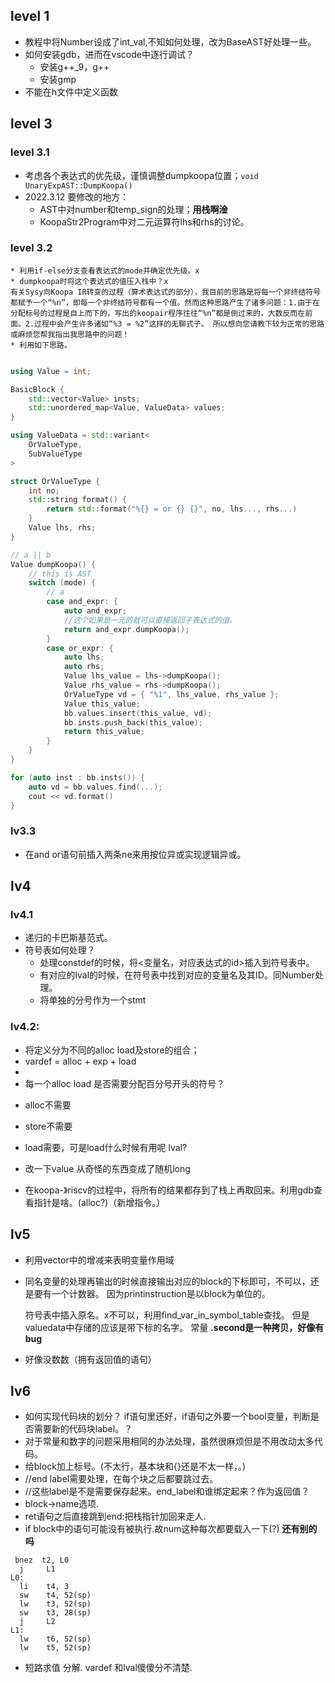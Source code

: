 ## level 1

- 教程中将Number设成了int_val,不知如何处理，改为BaseAST好处理一些。
- 如何安装gdb，进而在vscode中逐行调试？
    * 安装g++_9，g++
    * 安装gmp
- 不能在h文件中定义函数

## level 3

### level 3.1

- 考虑各个表达式的优先级，谨慎调整dumpkoopa位置；```void UnaryExpAST::DumpKoopa()```
- 2022.3.12 要修改的地方：
    * AST中对number和temp_sign的处理；**用栈啊淦**
    * KoopaStr2Program中对二元运算符lhs和rhs的讨论。
### level 3.2
    * 利用if-else分支查看表达式的mode并确定优先级。x
    * dumpkoopa时将这个表达式的值压入栈中？x
    有关Sysy向Koopa IR转变的过程（算术表达式的部分），我目前的思路是将每一个非终结符号都赋予一个“%n”，即每一个非终结符号都有一个值。然而这种思路产生了诸多问题：1.由于在分配标号的过程是自上而下的，写出的koopair程序往往“%n”都是倒过来的，大数反而在前面。2.过程中会产生许多诸如“%3 = %2”这样的无聊式子。 所以想向您请教下较为正常的思路或麻烦您帮我指出我思路中的问题！
    * 利用如下思路。
```c++

using Value = int;

BasicBlock {
    std::vector<Value> insts;
    std::unordered_map<Value, ValueData> values;
}

using ValueData = std::variant<
    OrValueType,
    SubValueType
>

struct OrValueType {
    int no;
    std::string format() {
        return std::format("%{} = or {} {}", no, lhs..., rhs...)
    }
    Value lhs, rhs;
}

// a || b
Value dumpKoopa() {
    // this is AST 
    switch (mode) {
        // a
        case and_expr: {
            auto and_expr;
            //这个如果是一元的就可以直接返回子表达式的值。
            return and_expr.dumpKoopa();
        }
        case or_expr: {
            auto lhs;
            auto rhs;
            Value lhs_value = lhs->dumpKoopa();
            Value rhs_value = rhs->dumpKoopa();
            OrValueType vd = { "%1", lhs_value, rhs_value };
            Value this_value;
            bb.values.insert(this_value, vd);
            bb.insts.push_back(this_value);
            return this_value;
        }
    }
}

for (auto inst : bb.insts()) {
    auto vd = bb.values.find(...);
    cout << vd.format()
}
```

### lv3.3 
* 在and or语句前插入两条ne来用按位异或实现逻辑异或。

## lv4

### lv4.1
* 递归的卡巴斯基范式。
* 符号表如何处理？
    - 处理constdef的时候，将<变量名，对应表达式的id>插入到符号表中。
    - 有对应的lval的时候，在符号表中找到对应的变量名及其ID。同Number处理。
    - 将单独的分号作为一个stmt
    

### lv4.2:
* 将定义分为不同的alloc load及store的组合；
* vardef = alloc + exp + load
* 
* 每一个alloc load 是否需要分配百分号开头的符号？
- alloc不需要
- store不需要
- load需要，可是load什么时候有用呢 lval?

- 改一下value 从奇怪的东西变成了随机long
- 在koopa-》riscv的过程中，将所有的结果都存到了栈上再取回来。利用gdb查看指针是啥。(alloc?)（新增指令。）


## lv5
* 利用vector中的增减来表明变量作用域
* 同名变量的处理再输出的时候直接输出对应的block的下标即可，不可以，还是要有一个计数器。
  因为printinstruction是以block为单位的。
  
  符号表中插入原名。x不可以，利用find_var_in_symbol_table查找。
  但是valuedata中存储的应该是带下标的名字。
  常量
**.second是一种拷贝，好像有bug**
* 好像没数数（拥有返回值的语句）

## lv6
* 如何实现代码块的划分？ if语句里还好，if语句之外要一个bool变量，判断是否需要新的代码块label。？
* 对于常量和数字的问题采用相同的办法处理，虽然很麻烦但是不用改动太多代码。  
* 给block加上标号。(不太行，基本块和{}还是不太一样，。)
*   //end label需要处理，在每个块之后都要跳过去。
*  //这些label是不是需要保存起来。end_label和谁绑定起来？作为返回值？
* block->name选项.
* ret语句之后直接跳到end:把栈指针加回来走人.
* if block中的语句可能没有被执行.故num这种每次都要载入一下(?) **还有别的吗**
```riscv
 bnez  t2, L0
  j     L1
L0:
  li    t4, 3
  sw    t4, 52(sp)
  lw    t3, 52(sp)
  sw    t3, 28(sp)
  j     L2
L1:
  lw    t6, 52(sp)
  lw    t5, 52(sp)
```

* 短路求值 分解. vardef 和lval傻傻分不清楚.

